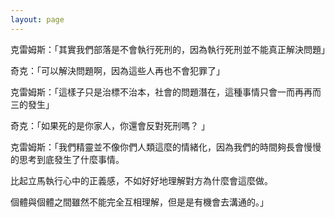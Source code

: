 ```yaml
---
layout: page
---
```


克雷姆斯：「其實我們部落是不會執行死刑的，因為執行死刑並不能真正解決問題」  

奇克：「可以解決問題啊，因為這些人再也不會犯罪了」  

克雷姆斯：「這樣子只是治標不治本，社會的問題潛在，這種事情只會一而再再而三的發生」  

奇克：「如果死的是你家人，你還會反對死刑嗎？ 」  

克雷姆斯：「我們精靈並不像你們人類這麼的情緒化，因為我們的時間夠長會慢慢的思考到底發生了什麼事情。  

比起立馬執行心中的正義感，不如好好地理解對方為什麼會這麼做。  

個體與個體之間雖然不能完全互相理解，但是是有機會去溝通的。」  
